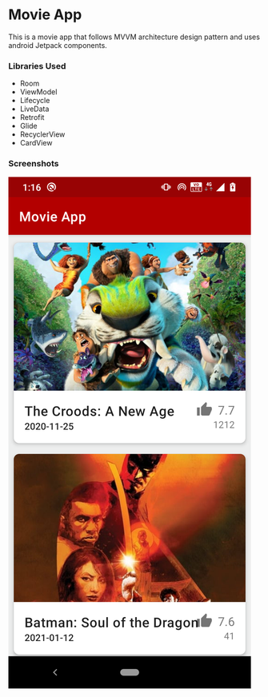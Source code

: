 # Movie App
This is a movie app that follows MVVM architecture design pattern and uses android Jetpack components.

### Libraries Used

* Room 
* ViewModel
* Lifecycle
* LiveData
* Retrofit
* Glide 
* RecyclerView
* CardView

### Screenshots

![screenshot_register](img/m1.png)